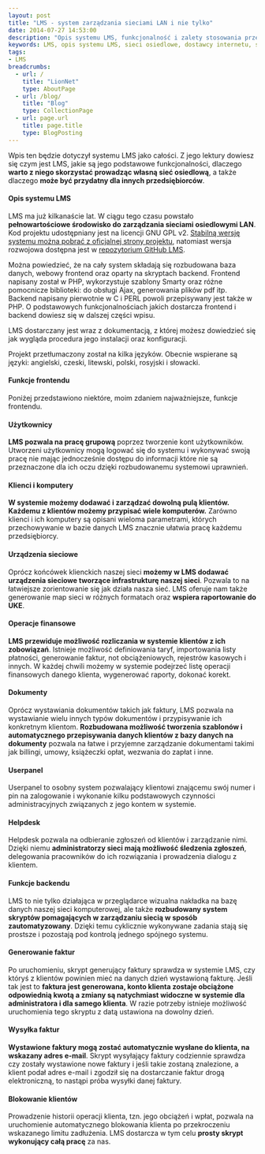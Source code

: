 ```yaml
---
layout: post
title: "LMS - system zarządzania sieciami LAN i nie tylko"
date: 2014-07-27 14:53:00
description: "Opis systemu LMS, funkcjonalność i zalety stosowania przez ISP"
keywords: LMS, opis systemu LMS, sieci osiedlowe, dostawcy internetu, systemy CRM, zarządzanie siecią LAN, system zarządzania siecią, LMS GIT
tags:
- LMS
breadcrumbs:
  - url: /
    title: "LionNet"
    type: AboutPage
  - url: /blog/
    title: "Blog"
    type: CollectionPage
  - url: page.url
    title: page.title
    type: BlogPosting
---
```


Wpis ten będzie dotyczył systemu LMS jako całości. Z jego lektury dowiesz
się czym jest LMS, jakie są jego podstawowe funkcjonalności, dlaczego **warto z 
niego skorzystać prowadząc własną sieć osiedlową**, a także dlaczego **może być 
przydatny dla innych przedsiębiorców**.

#### Opis systemu LMS

LMS ma już kilkanaście lat. W ciągu tego czasu powstało **pełnowartościowe 
środowisko do zarządzania sieciami osiedlowymi LAN**. Kod projektu udostępniany jest 
na licencji GNU GPL v2. [Stabilną wersję systemu można pobrać z oficjalnej strony 
projektu](http://lms.org.pl/download.php), natomiast wersja rozwojowa dostępna 
jest w [repozytorium GitHub LMS](http://github.com/lmsgit/lms). 

Można powiedzieć, że na cały system składają się rozbudowana baza danych, webowy 
frontend oraz oparty na skryptach backend. Frontend napisany został w PHP, 
wykorzystuje szablony Smarty oraz różne pomocnicze biblioteki: do obsługi Ajax, 
generowania plików pdf itp. Backend napisany pierwotnie w C i PERL powoli 
przepisywany jest także w PHP. O podstawowych funkcjonalnościach jakich dostarcza 
frontend i backend dowiesz się w dalszej części wpisu.

LMS dostarczany jest wraz z dokumentacją, z której możesz dowiedzieć się jak wygląda
procedura jego instalacji oraz konfiguracji.

Projekt przetłumaczony został na kilka języków. Obecnie wspierane są języki:
angielski, czeski, litewski, polski, rosyjski i słowacki.

#### Funkcje frontendu

Poniżej przedstawiono niektóre, moim zdaniem najważniejsze, funkcje frontendu.

#### Użytkownicy

**LMS pozwala na pracę grupową** poprzez tworzenie kont użytkowników. Utworzeni
użytkownicy mogą logować się do systemu i wykonywać swoją pracę nie mając
jednocześnie dostępu do informacji które nie są przeznaczone dla ich oczu 
dzięki rozbudowanemu systemowi uprawnień.

#### Klienci i komputery

**W systemie możemy dodawać i zarządzać dowolną pulą klientów. Każdemu z klientów
możemy przypisać wiele komputerów.** Zarówno klienci i ich komputery są opisani 
wieloma parametrami, których przechowywanie w bazie danych LMS znacznie ułatwia
pracę każdemu przedsiębiorcy.

#### Urządzenia sieciowe

Oprócz końcówek klienckich naszej sieci **możemy w LMS dodawać urządzenia sieciowe
tworzące infrastrukturę naszej sieci**. Pozwala to na łatwiejsze zorientowanie się
jak działa nasza sieć. LMS oferuje nam także generowanie map sieci w różnych 
formatach oraz **wspiera raportowanie do UKE**.

#### Operacje finansowe

**LMS przewiduje możliwość rozliczania w systemie klientów z ich zobowiązań**. Istnieje
możliwość definiowania taryf, importowania listy płatności, generowanie faktur, not
obciążeniowych, rejestrów kasowych i innych. W każdej chwili możemy w systemie podejrzeć
listę operacji finansowych danego klienta, wygenerować raporty, dokonać korekt.

#### Dokumenty

Oprócz wystawiania dokumentów takich jak faktury, LMS pozwala na wystawianie wielu innych
typów dokumentów i przypisywanie ich konkretnym klientom. **Rozbudowana możliwość tworzenia 
szablonów i automatycznego przepisywania danych klientów z bazy danych na dokumenty** pozwala
na łatwe i przyjemne zarządzanie dokumentami takimi jak billingi, umowy, książeczki opłat,
wezwania do zapłat i inne.

#### Userpanel

Userpanel to osobny system pozwalający klientowi znającemu swój numer i pin na zalogowanie
i wykonanie kilku podstawowych czynności administracyjnych związanych z jego kontem w systemie.


#### Helpdesk

Helpdesk pozwala na odbieranie zgłoszeń od klientów i zarządzanie nimi. Dzięki niemu **administratorzy
sieci mają możliwość śledzenia zgłoszeń**, delegowania pracowników do ich rozwiązania i prowadzenia
dialogu z klientem.

#### Funkcje backendu

LMS to nie tylko działająca w przeglądarce wizualna nakładka na bazę danych naszej sieci komputerowej,
ale także **rozbudowany system skryptów pomagających w zarządzaniu siecią w sposób zautomatyzowany**.
Dzięki temu cyklicznie wykonywane zadania stają się prostsze i pozostają pod kontrolą jednego spójnego
systemu.

#### Generowanie faktur

Po uruchomieniu, skrypt generujący faktury sprawdza w systemie LMS, czy któryś z klientów powinien mieć
na danych dzień wystawioną fakturę. Jeśli tak jest to **faktura jest generowana, konto klienta zostaje obciążone
odpowiednią kwotą a zmiany są natychmiast widoczne w systemie dla administratora i dla samego klienta**.
W razie potrzeby istnieje możliwość uruchomienia tego skryptu z datą ustawiona na dowolny dzień.

#### Wysyłka faktur

**Wystawione faktury mogą zostać automatycznie wysłane do klienta, na wskazany
adres e-mail**. Skrypt wysyłający faktury codziennie sprawdza czy zostały 
wystawione nowe faktury i jeśli takie zostaną znalezione, a klient podał adres
e-mail i zgodził się na dostarczanie faktur drogą elektroniczną, to nastąpi próba
 wysyłki danej faktury.

#### Blokowanie klientów

Prowadzenie historii operacji klienta, tzn. jego obciążeń i wpłat, pozwala na
uruchomienie automatycznego blokowania klienta po przekroczeniu wskazanego
limitu zadłużenia. LMS dostarcza w tym celu **prosty skrypt wykonujący całą 
pracę** za nas.


